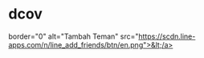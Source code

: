 # dcov
border="0" alt="Tambah Teman" src="https://scdn.line-apps.com/n/line_add_friends/btn/en.png">&lt;/a>
